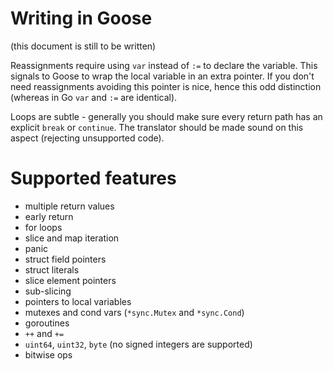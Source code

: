 # Writing in Goose

(this document is still to be written)

Reassignments require using `var` instead of `:=` to declare the variable. This
signals to Goose to wrap the local variable in an extra pointer. If you don't
need reassignments avoiding this pointer is nice, hence this odd distinction
(whereas in Go `var` and `:=` are identical).

Loops are subtle - generally you should make sure every return path has an
explicit `break` or `continue`. The translator should be made sound on this
aspect (rejecting unsupported code).

# Supported features

- multiple return values
- early return
- for loops
- slice and map iteration
- panic
- struct field pointers
- struct literals
- slice element pointers
- sub-slicing
- pointers to local variables
- mutexes and cond vars (`*sync.Mutex` and `*sync.Cond`)
- goroutines
- `++` and `+=`
- `uint64`, `uint32`, `byte` (no signed integers are supported)
- bitwise ops
